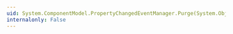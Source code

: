 ```yaml
---
uid: System.ComponentModel.PropertyChangedEventManager.Purge(System.Object,System.Object,System.Boolean)
internalonly: False
---
```

